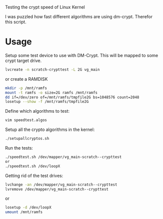 Testing the crypt speed of Linux Kernel

I was puzzled how fast different algorithms are using dm-crypt.
Therefor this script.

Usage
=====

Setup some test device to use with DM-Crypt.  This will be mapped to some crypt target drive.

```bash
lvcreate -n scratch-crypttest -L 2G vg_main
```
or create a RAMDISK
```bash
mkdir -p /mnt/ramfs
mount -t ramfs -o size=2G ramfs /mnt/ramfs
dd if=/dev/zero of=/mnt/ramfs/tmpfile2G bs=1048576 count=2048
losetup --show -f /mnt/ramfs/tmpfile2G
```

Define which algorithms to test:
```bash
vim speedtest.algos
```

Setup all the crypto algorithms in the kernel:
```bash
./setupallcryptos.sh
```

Run the tests:
```bash
./speedtest.sh /dev/mapper/vg_main-scratch--crypttest
or
./speedtest.sh /dev/loopX
```

Getting rid of the test drives:
```bash
lvchange -an /dev/mapper/vg_main-scratch--crypttest
lvremove /dev/mapper/vg_main-scratch--crypttest
```
or
```bash
losetup -d /dev/loopX
umount /mnt/ramfs
```

